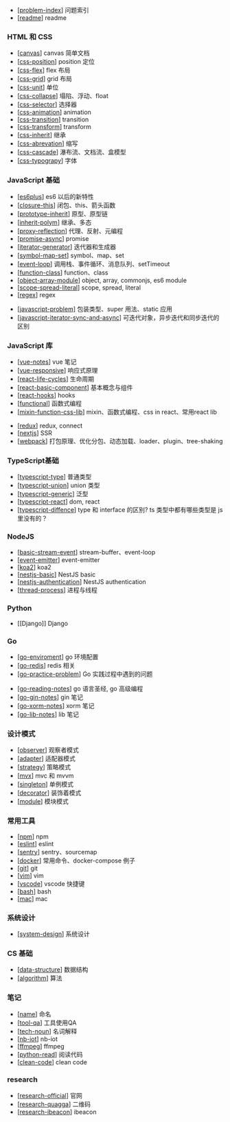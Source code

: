 - [[problem-index]] 问题索引
- [[readme]] readme

### HTML 和 CSS

- [[canvas]] canvas 简单文档
- [[css-position]] position 定位
- [[css-flex]] flex 布局
- [[css-grid]] grid 布局
- [[css-unit]] 单位
- [[css-collapse]] 塌陷、浮动、float
- [[css-selector]] 选择器
- [[css-animation]] animation
- [[css-transition]] transition
- [[css-transform]] transform
- [[css-inherit]] 继承
- [[css-abrevation]] 缩写
- [[css-cascade]] 瀑布流、文档流、盒模型
- [[css-typograpy]] 字体
<!-- - [[css-deadzone]] 有趣但不常用的属性 -->
<!-- - [[css-inline-element-baseline]] CSS 行内元素的 baseline 是怎么定义的？ -->
<!-- - [[css-problem]] 1px问题、幽灵空白节点、@import的缺陷 -->
<!-- - [[css-implement]] 跑马灯、拖拽跟随 -->

### JavaScript 基础

- [[es6plus]] es6 以后的新特性
- [[closure-this]] 闭包、this、箭头函数
- [[prototype-inherit]] 原型、原型链
- [[inherit-polym]] 继承、多态
- [[proxy-reflection]] 代理、反射、元编程
- [[promise-async]] promise
- [[iterator-generator]] 迭代器和生成器
- [[symbol-map-set]] symbol、map、set
- [[event-loop]] 调用栈、事件循环、消息队列、setTimeout
- [[function-class]] function、class
- [[object-array-module]] object, array, commonjs, es6 module
- [[scope-spread-literal]] scope, spread, literal
- [[regex]] regex
<!-- - 宏任务微任务 -->
- [[javascript-problem]] 包装类型、super 用法、static 应用
- [[javascript-iterator-sync-and-async]] 可迭代对象，异步迭代和同步迭代的区别

### JavaScript 库

- [[vue-notes]] vue 笔记
- [[vue-responsive]] 响应式原理
- [[react-life-cycles]] 生命周期
- [[react-basic-component]] 基本概念与组件
- [[react-hooks]] hooks
- [[functional]] 函数式编程
- [[mixin-function-css-lib]] mixin、函数式编程、css in react、常用react lib
<!-- - [[react-virtual-dom]] 虚拟 dom -->
<!-- - [[react-fiber]] react fiber -->
<!-- - [[react-router]] router -->
- [[redux]] redux, connect
- [[nextjs]] SSR
- [[webpack]] 打包原理、优化分包、动态加载、loader、plugin、tree-shaking

<!-- ### JavaScript 实现 -->

<!-- - [[implement-lib]] 函数实现：debounce, throttle, bind, promise, deepcopy, async -->
<!-- - [[implement-inherice]]继承实现：prototype, object.create, object.setPrototype, class -->
<!-- - [[implement-mvvm]] 自己实现一个 mvvm -->
  
### TypeScript基础

- [[typescript-type]] 普通类型
- [[typescript-union]] union 类型
- [[typescript-generic]] 泛型
- [[typescript-react]] dom, react
- [[typescript-diffence]] type 和 interface 的区别? ts 类型中都有哪些类型是 js 里没有的？

### NodeJS

- [[basic-stream-event]] stream-buffer、event-loop
- [[event-emitter]] event-emitter
- [[koa2]] koa2
- [[nestjs-basic]] NestJS basic
- [[nestjs-authentication]] NestJS authentication
- [[thread-process]] 进程与线程
<!-- - 怎么实现多进程、线程池、进程间通信、websocket 心跳包 -->

### Python

- [[Django]] Django

### Go

- [[go-enviroment]] go 环境配置
- [[go-redis]] redis 相关
- [[go-practice-problem]] Go 实践过程中遇到的问题
<!-- - [[go-practice-notes]] 实践笔记 -->
- [[go-reading-notes]] go 语言圣经, go 高级编程
- [[go-gin-notes]] gin 笔记
- [[go-xorm-notes]] xorm 笔记
- [[go-lib-notes]] lib 笔记

### 设计模式

- [[observer]] 观察者模式
- [[adapter]] 适配器模式
- [[strategy]] 策略模式
- [[mvx]] mvc 和 mvvm
- [[singleton]] 单例模式
- [[decorator]] 装饰着模式
- [[module]] 模块模式
<!-- - 行为代理模式 -->

### 常用工具

- [[npm]] npm
- [[eslint]] eslint
- [[sentry]] sentry、sourcemap
- [[docker]] 常用命令、docker-compose 例子
- [[git]] git
- [[vim]] vim
- [[vscode]] vscode 快捷键
- [[bash]] bash
- [[mac]] mac

### 系统设计

- [[system-design]] 系统设计

### CS 基础

- [[data-structure]] 数据结构
- [[algorithm]] 算法
<!-- - leetcode -->

### 笔记

- [[name]] 命名
- [[tool-qa]] 工具使用QA
- [[tech-noun]] 名词解释
- [[nb-iot]] nb-iot
- [[ffmpeg]] ffmpeg
- [[python-read]] 阅读代码
- [[clean-code]] clean code
<!-- - [[front-end-development]] 前端发展 -->

### research

- [[research-official]] 官网
- [[research-quagga]] 二维码
- [[research-ibeacon]] ibeacon

[//begin]: # "Autogenerated link references for markdown compatibility"
[problem-index]: problem-index "Problem Index"
[readme]: readme "Readme"
[canvas]: canvas "Canvas"
[css-position]: css-position "Css Position"
[css-flex]: css-flex "Css Flex"
[css-grid]: css-grid "Css Grid"
[css-unit]: css-unit "Css Unit"
[css-collapse]: css-collapse "Css Collapse"
[css-selector]: css-selector "Css Selector"
[css-animation]: css-animation "Css Animation"
[css-transition]: css-transition "Css Transition"
[css-transform]: css-transform "Css Transform"
[css-inherit]: css-inherit "Css Inherit"
[css-abrevation]: css-abrevation "Css Abrevation"
[css-cascade]: css-cascade "Css Cascade"
[css-typograpy]: css-typograpy "Css Typograpy"
[es6plus]: es6plus "Es6plus"
[closure-this]: closure-this "Closure This"
[prototype-inherit]: prototype-inherit "Prototype Inherit"
[inherit-polym]: inherit-polym "Inherit Polym"
[proxy-reflection]: proxy-reflection "Proxy Reflection"
[promise-async]: promise-async "Promise Async"
[iterator-generator]: iterator-generator "Iterator Generator"
[symbol-map-set]: symbol-map-set "Symbol Map Set"
[event-loop]: event-loop "Event Loop"
[function-class]: function-class "Function Class"
[object-array-module]: object-array-module "Object Array Module"
[scope-spread-literal]: scope-spread-literal "Scope Spread Literal"
[regex]: regex "Regex"
[javascript-problem]: javascript-problem "Javascript Problem"
[javascript-iterator-sync-and-async]: javascript-iterator-sync-and-async "Javascript Iterator Sync and Async"
[vue-notes]: vue-notes "Vue Notes"
[vue-responsive]: vue-responsive "Vue Responsive"
[react-life-cycles]: react-life-cycles "React Life Cycles"
[react-basic-component]: react-basic-component "React Basic Component"
[react-hooks]: react-hooks "React Hooks"
[functional]: functional "Functional"
[mixin-function-css-lib]: mixin-function-css-lib "Mixin Function Css Lib"
[redux]: redux "Redux"
[nextjs]: nextjs "Nextjs"
[webpack]: webpack "Webpack"
[typescript-type]: typescript-type "Typescript Type"
[typescript-union]: typescript-union "Typescript Union"
[typescript-generic]: typescript-generic "Typescript Generic"
[typescript-react]: typescript-react "Typescript React"
[typescript-diffence]: typescript-diffence "Typescript Diffence"
[basic-stream-event]: basic-stream-event "Basic Stream Event"
[event-emitter]: event-emitter "Event Emitter"
[koa2]: koa2 "Koa2"
[nestjs-basic]: nestjs-basic "Nestjs Basic"
[nestjs-authentication]: nestjs-authentication "Nestjs Authentication"
[thread-process]: thread-process "Thread Process"
[go-enviroment]: go-enviroment "Go Enviroment"
[go-redis]: go-redis "Go Redis"
[go-practice-problem]: go-practice-problem "Go Practice Problem"
[go-reading-notes]: go-reading-notes "Go Reading Notes"
[go-gin-notes]: go-gin-notes "Go Gin Notes"
[go-xorm-notes]: go-xorm-notes "Go Xorm Notes"
[go-lib-notes]: go-lib-notes "Go Lib Notes"
[observer]: observer "Observer"
[adapter]: adapter "Adapter"
[strategy]: strategy "Strategy"
[mvx]: mvx "Mvx"
[singleton]: singleton "Singleton"
[decorator]: decorator "Decorator"
[module]: module "Module"
[npm]: npm "Npm"
[eslint]: eslint "Eslint"
[sentry]: sentry "Sentry"
[docker]: docker "Docker"
[git]: git "Git"
[vim]: vim "Vim"
[vscode]: vscode "Vscode"
[bash]: bash "Bash"
[mac]: mac "Mac"
[system-design]: system-design "System Design"
[data-structure]: data-structure "Data-structure"
[algorithm]: algorithm "Algorithm"
[name]: name "Name"
[tool-qa]: tool-qa "Tool Qa"
[tech-noun]: tech-noun "Tech Noun"
[nb-iot]: nb-iot "Nb-iot"
[ffmpeg]: ffmpeg "Ffmpeg"
[python-read]: python-read "Python Read"
[clean-code]: clean-code "Clean Code"
[research-official]: research-official "Research Official"
[research-quagga]: research-quagga "Research Quagga"
[research-ibeacon]: research-ibeacon "Research Ibeacon"
[//end]: # "Autogenerated link references"